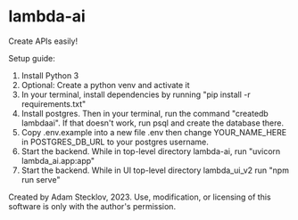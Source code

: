 # lambda-ai
Create APIs easily!

Setup guide:
1. Install Python 3
2. Optional: Create a python venv and activate it
3. In your terminal, install dependencies by running "pip install -r requirements.txt"
4. Install postgres. Then in your terminal, run the command "createdb lambdaai". If that doesn't work, run psql and create the database there.
5. Copy .env.example into a new file .env then change YOUR_NAME_HERE in POSTGRES_DB_URL to your postgres username.  
6. Start the backend. While in top-level directory lambda-ai, run "uvicorn lambda_ai.app:app"
7. Start the backend. While in UI top-level directory lambda_ui_v2 run "npm run serve"

Created by Adam Stecklov, 2023.
Use, modification, or licensing of this software is only with the author's permission.
